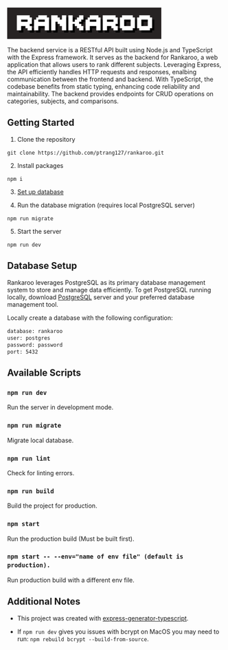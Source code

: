 ![title](./src/assets/rankaroo.png "Rankaroo")

The backend service is a RESTful API built using Node.js and TypeScript with the Express framework. It serves as the backend for Rankaroo, a web application that allows users to rank different subjects. Leveraging Express, the API efficiently handles HTTP requests and responses, enalbing communication between the frontend and backend. With TypeScript, the codebase benefits from static typing, enhancing code reliability and maintainability. The backend provides endpoints for CRUD operations on categories, subjects, and comparisons.

## Getting Started

1. Clone the repository

```
git clone https://github.com/ptrang127/rankaroo.git
```
2. Install packages
```
npm i
```
3. [Set up database](#database-setup)

4. Run the database migration (requires local PostgreSQL server)
```
npm run migrate
```
5. Start the server
```
npm run dev
```

## Database Setup
Rankaroo leverages PostgreSQL as its primary database management system to store and manage data efficiently. To get PostgreSQL running locally, download [PostgreSQL](https://www.postgresql.org/download/) server and your preferred database management tool.

Locally create a database with the following configuration:
```
database: rankaroo
user: postgres
password: password
port: 5432
```

## Available Scripts

### `npm run dev`

Run the server in development mode.

### `npm run migrate`

Migrate local database.

### `npm run lint`

Check for linting errors.

### `npm run build`

Build the project for production.

### `npm start`

Run the production build (Must be built first).

### `npm start -- --env="name of env file" (default is production).`

Run production build with a different env file.


## Additional Notes
- This project was created with [express-generator-typescript](https://github.com/seanpmaxwell/express-generator-typescript).

- If `npm run dev` gives you issues with bcrypt on MacOS you may need to run: `npm rebuild bcrypt --build-from-source`. 
